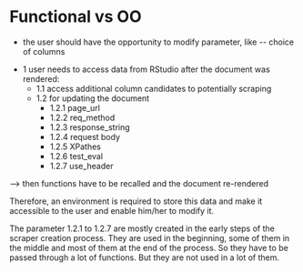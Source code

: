 
# Functional vs OO

- the user should have the opportunity to modify parameter, like
-- choice of columns

* 1 user needs to access data from RStudio after the document was rendered:
    * 1.1 access additional column candidates to potentially scraping 
    * 1.2 for updating the document
        * 1.2.1 page_url
        * 1.2.2 req_method
        * 1.2.3 response_string
        * 1.2.4 request body
        * 1.2.5 XPathes
        * 1.2.6 test_eval
        * 1.2.7 use_header

--> then functions have to be recalled and the document re-rendered

Therefore, an environment is required to store this data and make it accessible to the user and enable him/her to modify it.

The parameter 1.2.1 to 1.2.7 are mostly created in the early steps of the scraper creation process. They are used in the beginning, some
of them in the middle and most of them at the end of the process. So they have to be passed through a lot of functions. But they are not
used in a lot of them.

